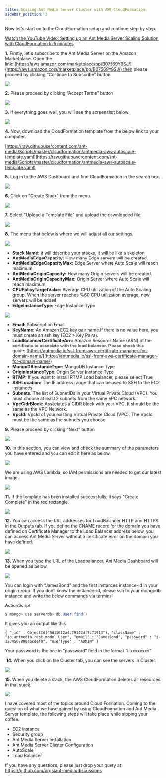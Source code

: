 ```yaml
---
title: Scaling Ant Media Server Cluster with AWS CloudFormation
sidebar_position: 3
---
```

Now let's start on to the CloudFormation setup and continue step by step.

[Watch the YouTube Video: Setting up an Ant Media Server Scaling Solution with CloudFormation In 5 minutes](https://www.youtube.com/watch?v=y7bP0u0jQRQ)

**1.** Firstly, let's subscribe to the Ant Media Server on the Amazon Marketplace. Open the link: [https://aws.amazon.com/marketplace/pp/B07569Y9SJ/](https://aws.amazon.com/marketplace/pp/B07569Y9SJ/) then please proceed by clicking “Continue to Subscribe” button.

![](@site/static/img/cloudformation-marketplace-1.png)

**2.** Please proceed by clicking “Accept Terms” button

![](@site/static/img/cloudformation-marketplace-2.png)

**3.** if everything goes well, you will see the screenshot below.

![](@site/static/img/cloudformation-marketplace-3.png)

**4.** Now, download the CloudFormation template from the below link to your computer.

[https://raw.githubusercontent.com/ant-media/Scripts/master/cloudformation/antmedia-aws-autoscale-template.yaml](https://raw.githubusercontent.com/ant-media/Scripts/master/cloudformation/antmedia-aws-autoscale-template.yaml)

**5.** Log in to the AWS Dashboard and find CloudFormation in the search box.

![](@site/static/img/AntMedia-CloudFormation-1.png)

**6.** Click on "Create Stack" from the menu.

![](@site/static/img/AntMedia-CloudFormation-2.png)

**7.** Select "Upload a Template File" and upload the downloaded file.

![](@site/static/img/AntMedia-CloudFormation-3.png)

**8.** The menu that below is where we will adjust all our settings.

![](@site/static/img/AntMedia-CloudFormation-4.png)

-   **Stack Name:** it will describe your stacks, it will be like a skeleton
-   **AntMediaEdgeCapacity:** How many Edge servers will be created.
-   **AntMediaEdgeCapacityMax:** Edge Server where Auto Scale will reach maximum
-   **AntMediaOriginCapacity:** How many Origin servers will be created.
-   **AntMediaOriginCapacityMax:** Origin Server where Auto Scale will reach maximum
-   **CPUPolicyTargetValue:** Average CPU utilization of the Auto Scaling group. When the server reaches %60 CPU utilization average, new servers will be added
-   **EdgeInstanceType:** Edge Instance Type

![](@site/static/img/AntMedia-CloudFormation-4-1.png)

-   **Email:** Subscription Email
-   **KeyName:** An Amazon EC2 key pair name.If there is no value here, you must create an ssh key (EC2 > Key Pairs).
-   **LoadBalancerCertificateArn:** Amazon Resource Name (ARN) of the certificate to associate with the load balancer. Please check this guide: [https://antmedia.io/ssl-from-aws-certificate-manager-for-domain-name/](https://antmedia.io/ssl-from-aws-certificate-manager-for-domain-name/)
-   **MongoDBInstanceType:** MongoDB Instance Type
-   **OriginInstanceType:** Origin Server Instance Type
-   **RTMP:** If you want to install RTMP Load balancer, please select True
-   **SSHLocation:** The IP address range that can be used to SSH to the EC2 instances
-   **Subnets:** The list of SubnetIDs in your Virtual Private Cloud (VPC). You must choose at least 2 subnets from the same VPC network.
-   **VpcCidrBlock:** Associates a CIDR block with your VPC. It should be the same as the VPC Network.
-   **VpcId:** VpcId of your existing Virtual Private Cloud (VPC). The VpcId must be the same as the subnets you choose.

**9.** Please proceed by clicking “Next” button

![](@site/static/img/AntMedia-CloudFormation-5.png)

**10.** In this section, you can view and check the summary of the parameters you have entered and you can edit it here as below.

![](@site/static/img/AntMedia-CloudFormation-6.png)

We are using AWS Lambda, so IAM permissions are needed to get our latest image.

![](@site/static/img/AntMedia-CloudFormation-6-1.png)

**11.** If the template has been installed successfully, it says "Create Complete" in the red rectangle.

![](@site/static/img/AntMedia-CloudFormation-7.png)

**12.** You can access the URL addresses for LoadBalancer HTTP and HTTPS in the Outputs tab. If you define the CNAME record for the domain you have defined on Certificate Manager to the Load Balancer address below, you can access Ant Media Server without a certificate error on the domain you have defined.

![](@site/static/img/AntMedia-CloudFormation-8.png)

**13.** When you type the URL of the Loadbalancer, Ant Media Dashboard will be opened as below

![](@site/static/img/antmedia-login.png)

You can login with “JamesBond” and the first instances instance-id in your origin group. If you don’t know the instance-id, please ssh to your mongodb instance and write the below commands via terminal

ActionScript

```actionscript
$ mongo> use serverdb> db.User.find()
```

It gives you an output like this

`{ "_id" : ObjectId("5d31612a4c79142df7c71914"), "className" : "io.antmedia.rest.model.User", "email" : "JamesBond", "password" : "i-1234567890abcdef0", "userType" : "ADMIN" }`

Your password is the one in “password” field in the format “i-xxxxxxxx”

 **14.** When you click on the Cluster tab, you can see the servers in Cluster.

![](@site/static/img/AntMedia-CloudFormation-9.png)

**15.** When you delete a stack, the AWS CloudFormation deletes all resources in that stack.

![](@site/static/img/AntMedia-CloudFormation-10(1).png)

I have covered most of the topics around Cloud Formation. Coming to the question of what we have gained by using CloudFormation and Ant Media Server template, the following steps will take place while sipping your coffee.

-   EC2 instance
-   Security group
-   Ant Media Server Installation
-   Ant Media Server Cluster Configuration
-   AutoScale
-   Load Balancer

If you have any questions, please just drop your query at https://github.com/orgs/ant-media/discussions